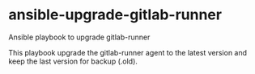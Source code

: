 # ansible-upgrade-gitlab-runner
Ansible playbook to upgrade gitlab-runner

This playbook upgrade the gitlab-runner agent to the latest version and keep the last version for backup (.old).
